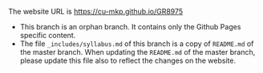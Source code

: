 The website URL is <a href="https://cu-mkp.github.io/GR8975" target="_blank">https://cu-mkp.github.io/GR8975</a>
- This branch is an orphan branch. It contains only the Github Pages specific content.
- The file `_includes/syllabus.md` of this branch is a copy of `README.md` of the master branch. When updating the `README.md` of the master branch, please update this file also to reflect the changes on the website.
